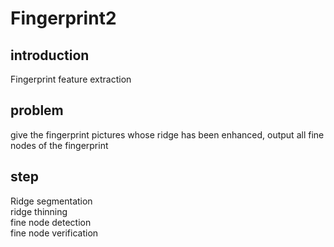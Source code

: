 # Fingerprint2
## introduction
Fingerprint feature extraction
## problem
give the fingerprint pictures whose ridge has been enhanced, output all fine nodes of the fingerprint
## step
Ridge segmentation  
ridge thinning  
fine node detection  
fine node verification
